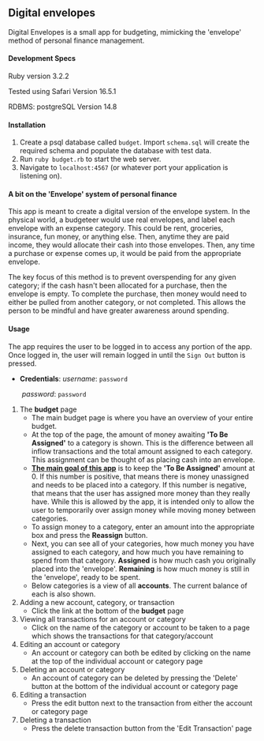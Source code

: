 ## Digital envelopes

Digital Envelopes is a small app for budgeting, mimicking the 'envelope' method of personal finance management.

#### Development Specs

Ruby version 3.2.2

Tested using Safari Version 16.5.1

RDBMS: postgreSQL Version 14.8

#### Installation

1. Create a psql database called `budget`. Import `schema.sql` will create the required schema and populate the database with test data.
2. Run `ruby budget.rb` to start the web server.
3. Navigate to `localhost:4567` (or whatever port your application is listening on).

#### A bit on the 'Envelope' system of personal finance

This app is meant to create a digital version of the envelope system. In the physical world, a budgeteer would use real envelopes, and label each envelope with an expense category. This could be rent, groceries, insurance, fun money, or anything else. Then, anytime they are paid income, they would allocate their cash into those envelopes. Then, any time a purchase or expense comes up, it would be paid from the appropriate envelope.

The key focus of this method is to prevent overspending for any given category; if the cash hasn't been allocated for a purchase, then the envelope is empty. To complete the purchase, then money would need to either be pulled from another category, or not completed. This allows the person to be mindful and have greater awareness around spending.

#### Usage

The app requires the user to be logged in to access any portion of the app. Once logged in, the user will remain logged in until the `Sign Out` button is pressed.

- **Credentials**: *username*: `password` 

  ​        			  *password*: `password`

1. The **budget** page
   - The main budget page is where you have an overview of your entire budget. 
   - At the top of the page, the amount of money awaiting **'To Be Assigned'** to a category is shown. This is the difference between all inflow transactions and the total amount assigned to each category. This assignment can be thought of as placing cash into an envelope.
   - **<u>The main goal of this app</u>** is to keep the **'To Be Assigned'** amount at 0. If this number is positive, that means there is money unassigned and needs to be placed into a category. If this number is negative, that means that the user has assigned more money than they really have. While this is allowed by the app, it is intended only to allow the user to temporarily over assign money while moving money between categories.
   - To assign money to a category, enter an amount into the appropriate box and press the **Reassign** button.
   - Next, you can see all of your categories, how much money you have assigned to each category, and how much you have remaining to spend from that category. **Assigned** is how much cash you originally placed into the 'envelope'. **Remaining** is how much money is still in the 'envelope', ready to be spent.
   - Below categories is a view of all **accounts**. The current balance of each is also shown.
2. Adding a new account, category, or transaction
   - Click the link at the bottom of the **budget** page
3. Viewing all transactions for an account or category
   - Click on the name of the category or account to be taken to a page which shows the transactions for that category/account
4. Editing an account or category
   - An account or category can both be edited by clicking on the name at the top of the individual account or category page
5. Deleting an account or category
   - An account of category can be deleted by pressing the 'Delete' button at the bottom of the individual account or category page
6. Editing a transaction
   - Press the edit button next to the transaction from either the account or category page
7. Deleting a transaction
   - Press the delete transaction button from the 'Edit Transaction' page

